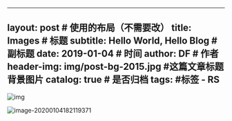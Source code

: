 
---
layout:     post                    # 使用的布局（不需要改）
title:      Images               # 标题 
subtitle:   Hello World, Hello Blog #副标题
date:       2019-01-04              # 时间
author:     DF                      # 作者
header-img: img/post-bg-2015.jpg    #这篇文章标题背景图片
catalog: true                       # 是否归档
tags:                               #标签
    - RS
---



![img](https://pics5.baidu.com/feed/908fa0ec08fa513deb856dd10dd655fdb3fbd9d7.png?token=fc65158e4ed2c2bd93dd71b5d6107e06&s=3FCE4F96421037CE5822D2A50300702D)

![image-20200104182119371](C:\Users\doubl\AppData\Roaming\Typora\typora-user-images\image-20200104182119371.png)